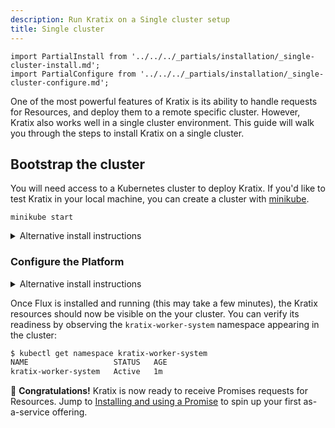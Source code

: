 ```yaml
---
description: Run Kratix on a Single cluster setup
title: Single cluster
---
```


```mdx-code-block
import PartialInstall from '../../../_partials/installation/_single-cluster-install.md';
import PartialConfigure from '../../../_partials/installation/_single-cluster-configure.md';
```

One of the most powerful features of Kratix is its ability to handle requests
for Resources, and deploy them to a remote specific cluster. However, Kratix
also works well in a single cluster environment. This guide will walk you
through the steps to install Kratix on a single cluster.

## Bootstrap the cluster

You will need access to a Kubernetes cluster to deploy Kratix. If you'd like to test Kratix in your local machine, you can create a cluster with [minikube](https://minikube.sigs.k8s.io/docs/start/).

```
minikube start
```

<PartialInstall />

<details>
  <summary>Alternative install instructions</summary>

To install Kratix and MinIO separately, run the commands below:

```bash
# Install Kratix
kubectl apply --filename https://raw.githubusercontent.com/syntasso/kratix/main/distribution/kratix.yaml

# Install MinIO
kubectl apply --filename https://raw.githubusercontent.com/syntasso/kratix/main/hack/platform/minio-install.yaml

# Install Flux
kubectl apply --filename https://raw.githubusercontent.com/syntasso/kratix/main/hack/destination/gitops-tk-install.yaml
```

</details>

### Configure the Platform

<PartialConfigure />

<details>
  <summary>Alternative install instructions</summary>

To register the minikube cluster as a Kratix Destination, run the command below:

```bash
kubectl apply --filename https://raw.githubusercontent.com/syntasso/kratix/main/config/samples/platform_v1alpha1_bucketstatestore.yaml
kubectl apply --filename https://raw.githubusercontent.com/syntasso/kratix/main/config/samples/platform_v1alpha1_worker.yaml
```

You can then install and configure Flux with the commands below:

```bash
# Install the GitOps toolkit
kubectl apply --filename https://raw.githubusercontent.com/syntasso/kratix/main/hack/destination/gitops-tk-resources-single-cluster.yaml
```

</details>

Once Flux is installed and running (this may take a few minutes), the Kratix resources should now be visible on the your cluster. You can verify its readiness by observing the `kratix-worker-system` namespace appearing in the cluster:

```bash
$ kubectl get namespace kratix-worker-system
NAME                   STATUS   AGE
kratix-worker-system   Active   1m
```

🎉   **Congratulations!** Kratix is now ready to receive Promises requests for Resources. Jump to [Installing and using a Promise](../installing-a-promise) to spin up your first as-a-service offering.
